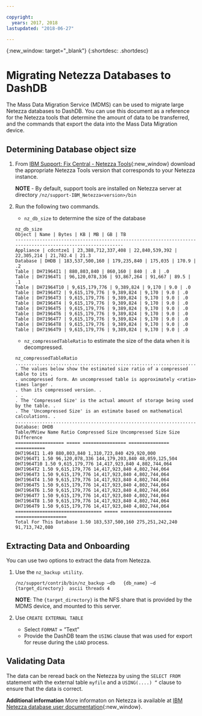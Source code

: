 ```yaml
---

copyright:
  years: 2017, 2018
lastupdated: "2018-06-27"

---
```

{:new_window: target="_blank"}
{:shortdesc: .shortdesc}

# Migrating Netezza Databases to DashDB

The Mass Data Migration Service (MDMS) can be used to migrate large Netezza databases to DashDB. You can use this document as a reference for the Netezza tools that determine the amount of data to be transferred, and the commands that export the data into the Mass Data Migration device.

## Determining Database object size
1. From [IBM Support: Fix Central - Netezza Tools](https://www-945.ibm.com/support/fixcentral/options?selectionBean.selectedTab=find&selection=ibm%2fInformation+Management%3bPureData+System+for+Analytics%3bibm%2fInformation+Management%2fNetezza+Tools){:new_window} download the appropriate Netezza Tools version that corresponds to your Netezza instance.

   **NOTE** - By default, support tools are installed on Netezza server at directory `/nz/support-IBM_Netezza<version>/bin`
   
2. Run the following two commands.
   - `nz_db_size` to determine the size of the database
   ```
   nz_db_size
   Object | Name | Bytes | KB | MB | GB | TB
   -----------------------------------------------------------------------------------------------------------
   Appliance | cdcntze1 | 23,388,712,337,408 | 22,840,539,392 | 22,305,214 | 21,782.4 | 21.3
   Database | DHDB | 183,537,500,160 | 179,235,840 | 175,035 | 170.9 | .2
   Table | DH71964I1 | 880,803,840 | 860,160 | 840 | .8 | .0
   Table | DH71964T1 | 96,120,078,336 | 93,867,264 | 91,667 | 89.5 | .1
   Table | DH71964T10 | 9,615,179,776 | 9,389,824 | 9,170 | 9.0 | .0
   Table | DH71964T2 | 9,615,179,776 | 9,389,824 | 9,170 | 9.0 | .0
   Table | DH71964T3 | 9,615,179,776 | 9,389,824 | 9,170 | 9.0 | .0
   Table | DH71964T4 | 9,615,179,776 | 9,389,824 | 9,170 | 9.0 | .0
   Table | DH71964T5 | 9,615,179,776 | 9,389,824 | 9,170 | 9.0 | .0
   Table | DH71964T6 | 9,615,179,776 | 9,389,824 | 9,170 | 9.0 | .0
   Table | DH71964T7 | 9,615,179,776 | 9,389,824 | 9,170 | 9.0 | .0
   Table | DH71964T8 | 9,615,179,776 | 9,389,824 | 9,170 | 9.0 | .0
   Table | DH71964T9 | 9,615,179,776 | 9,389,824 | 9,170 | 9.0 | .0
   ```
   
   - `nz_compressedTableRatio` to estimate the size of the data when it is decompressed.
   ```
   nz_compressedTableRatio
   ....................................................................................
   . The values below show the estimated size ratio of a compressed table to its .
   . uncompressed form. An uncompressed table is approximately <ratio> times larger .
   . than its compressed version. .
   . .
   . The 'Compressed Size' is the actual amount of storage being used by the table. .
   . The 'Uncompressed Size' is an estimate based on mathematical calculations. .
   ....................................................................................
   Database: DHDB
   Table/MView Name Ratio Compressed Size Uncompressed Size Size Difference
   ================== ===== ================ =============== ===========
   DH71964I1 1.49 880,803,840 1,310,723,840 429,920,000
   DH71964T1 1.50 96,120,078,336 144,179,203,840 48,059,125,504
   DH71964T10 1.50 9,615,179,776 14,417,923,840 4,802,744,064
   DH71964T2 1.50 9,615,179,776 14,417,923,840 4,802,744,064
   DH71964T3 1.50 9,615,179,776 14,417,923,840 4,802,744,064
   DH71964T4 1.50 9,615,179,776 14,417,923,840 4,802,744,064
   DH71964T5 1.50 9,615,179,776 14,417,923,840 4,802,744,064
   DH71964T6 1.50 9,615,179,776 14,417,923,840 4,802,744,064
   DH71964T7 1.50 9,615,179,776 14,417,923,840 4,802,744,064
   DH71964T8 1.50 9,615,179,776 14,417,923,840 4,802,744,064
   DH71964T9 1.50 9,615,179,776 14,417,923,840 4,802,744,064
   ================================ ===== =================== ===================
   Total For This Database 1.50 183,537,500,160 275,251,242,240 91,713,742,080
   ```

## Extracting Data and Onboarding

You can use two options to extract the data from Netezza.
1. Use the `nz_backup utility`.
   ```
   /nz/support/contrib/bin/nz_backup –db   {db_name} –d  {target_directory}  ascii threads 4
   ```
   
   **NOTE**: The `{target_directory}` is the NFS share that is provided by the MDMS device, and mounted to this server.
   
2. Use `CREATE EXTERNAL TABLE`
   - Select `FORMAT` = ”Text”
   - Provide the DashDB team the `USING` clause that was used for export for reuse during the `LOAD` process.
   
   
## Validating Data
The data can be reread back on the Netezza by using the `SELECT FROM` statement with the external table `myfile` and a `USING(....) “` clause to ensure that the data is correct.
 
**Additional information**
More informaton on Netezza is available at [IBM Netezza database user documentation](https://www.ibm.com/support/knowledgecenter/en/SSULQD_7.2.1/com.ibm.nz.dbu.doc/c_dbuser_plg_overview.html){:new_window}.
